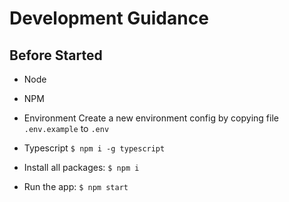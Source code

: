 # Development Guidance #

## Before Started ##
* Node
* NPM

* Environment
Create a new environment config by copying file `.env.example` to `.env`

* Typescript
`$ npm i -g typescript`

* Install all packages:
`$ npm i `

* Run the app:
`$ npm start`
